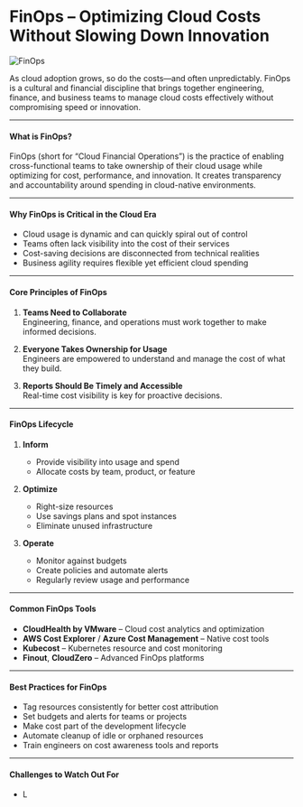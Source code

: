# FinOps – Optimizing Cloud Costs Without Slowing Down Innovation

![FinOps](https://www.finout.io/hubfs/Finops40-1.png)

As cloud adoption grows, so do the costs—and often unpredictably. FinOps is a cultural and financial discipline that brings together engineering, finance, and business teams to manage cloud costs effectively without compromising speed or innovation.

---

#### What is FinOps?

FinOps (short for “Cloud Financial Operations”) is the practice of enabling cross-functional teams to take ownership of their cloud usage while optimizing for cost, performance, and innovation. It creates transparency and accountability around spending in cloud-native environments.

---

#### Why FinOps is Critical in the Cloud Era

- Cloud usage is dynamic and can quickly spiral out of control  
- Teams often lack visibility into the cost of their services  
- Cost-saving decisions are disconnected from technical realities  
- Business agility requires flexible yet efficient cloud spending  

---

#### Core Principles of FinOps

1. **Teams Need to Collaborate**  
   Engineering, finance, and operations must work together to make informed decisions.

2. **Everyone Takes Ownership for Usage**  
   Engineers are empowered to understand and manage the cost of what they build.

3. **Reports Should Be Timely and Accessible**  
   Real-time cost visibility is key for proactive decisions.

---

#### FinOps Lifecycle

1. **Inform**  
   - Provide visibility into usage and spend  
   - Allocate costs by team, product, or feature  

2. **Optimize**  
   - Right-size resources  
   - Use savings plans and spot instances  
   - Eliminate unused infrastructure  

3. **Operate**  
   - Monitor against budgets  
   - Create policies and automate alerts  
   - Regularly review usage and performance  

---

#### Common FinOps Tools

- **CloudHealth by VMware** – Cloud cost analytics and optimization  
- **AWS Cost Explorer** / **Azure Cost Management** – Native cost tools  
- **Kubecost** – Kubernetes resource and cost monitoring  
- **Finout**, **CloudZero** – Advanced FinOps platforms  

---

#### Best Practices for FinOps

- Tag resources consistently for better cost attribution  
- Set budgets and alerts for teams or projects  
- Make cost part of the development lifecycle  
- Automate cleanup of idle or orphaned resources  
- Train engineers on cost awareness tools and reports  

---

#### Challenges to Watch Out For

- L
